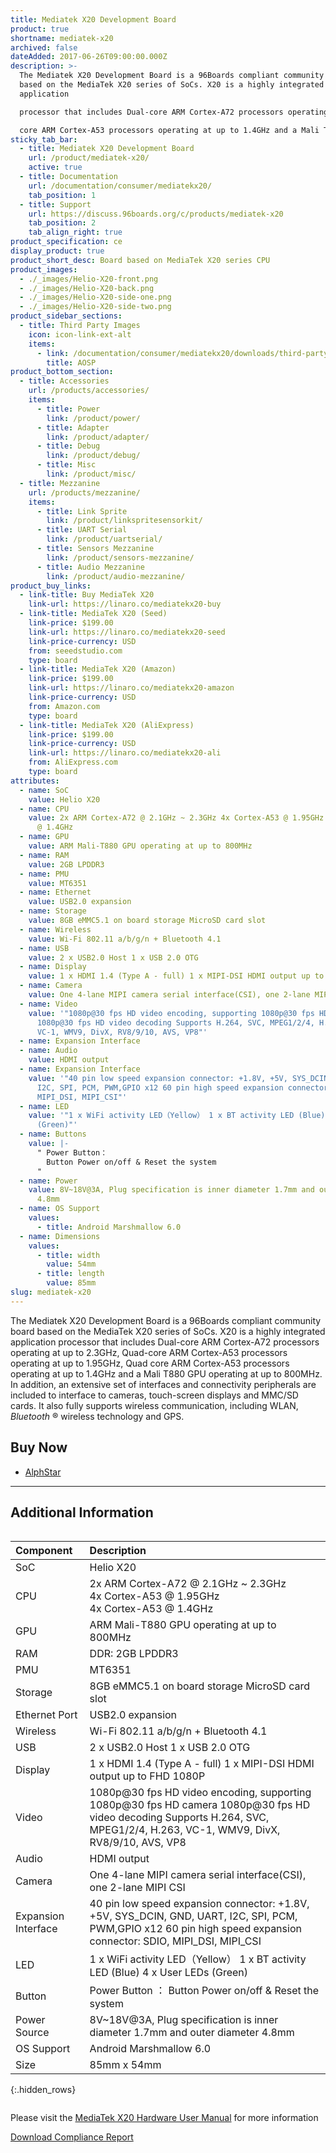 ```yaml
---
title: Mediatek X20 Development Board
product: true
shortname: mediatek-x20
archived: false
dateAdded: 2017-06-26T09:00:00.000Z
description: >-
  The Mediatek X20 Development Board is a 96Boards compliant community board
  based on the MediaTek X20 series of SoCs. X20 is a highly integrated
  application

  processor that includes Dual-core ARM Cortex-A72 processors operating at up to 2.3GHz, Quad-core ARM Cortex-A53 processors operating at up to 1.95GHz, Quad

  core ARM Cortex-A53 processors operating at up to 1.4GHz and a Mali T880 GPU operating at up to 800MHz.
sticky_tab_bar:
  - title: Mediatek X20 Development Board
    url: /product/mediatek-x20/
    active: true
  - title: Documentation
    url: /documentation/consumer/mediatekx20/
    tab_position: 1
  - title: Support
    url: https://discuss.96boards.org/c/products/mediatek-x20
    tab_position: 2
    tab_align_right: true
product_specification: ce
display_product: true
product_short_desc: Board based on MediaTek X20 series CPU
product_images:
  - ./_images/Helio-X20-front.png
  - ./_images/Helio-X20-back.png
  - ./_images/Helio-X20-side-one.png
  - ./_images/Helio-X20-side-two.png
product_sidebar_sections:
  - title: Third Party Images
    icon: icon-link-ext-alt
    items:
      - link: /documentation/consumer/mediatekx20/downloads/third-party/aosp/
        title: AOSP
product_bottom_section:
  - title: Accessories
    url: /products/accessories/
    items:
      - title: Power
        link: /product/power/
      - title: Adapter
        link: /product/adapter/
      - title: Debug
        link: /product/debug/
      - title: Misc
        link: /product/misc/
  - title: Mezzanine
    url: /products/mezzanine/
    items:
      - title: Link Sprite
        link: /product/linkspritesensorkit/
      - title: UART Serial
        link: /product/uartserial/
      - title: Sensors Mezzanine
        link: /product/sensors-mezzanine/
      - title: Audio Mezzanine
        link: /product/audio-mezzanine/
product_buy_links:
  - link-title: Buy MediaTek X20
    link-url: https://linaro.co/mediatekx20-buy
  - link-title: MediaTek X20 (Seed)
    link-price: $199.00
    link-url: https://linaro.co/mediatekx20-seed
    link-price-currency: USD
    from: seeedstudio.com
    type: board
  - link-title: MediaTek X20 (Amazon)
    link-price: $199.00
    link-url: https://linaro.co/mediatekx20-amazon
    link-price-currency: USD
    from: Amazon.com
    type: board
  - link-title: MediaTek X20 (AliExpress)
    link-price: $199.00
    link-price-currency: USD
    link-url: https://linaro.co/mediatekx20-ali
    from: AliExpress.com
    type: board
attributes:
  - name: SoC
    value: Helio X20
  - name: CPU
    value: 2x ARM Cortex-A72 @ 2.1GHz ~ 2.3GHz 4x Cortex-A53 @ 1.95GHz 4x Cortex-A53
      @ 1.4GHz
  - name: GPU
    value: ARM Mali-T880 GPU operating at up to 800MHz
  - name: RAM
    value: 2GB LPDDR3
  - name: PMU
    value: MT6351
  - name: Ethernet
    value: USB2.0 expansion
  - name: Storage
    value: 8GB eMMC5.1 on board storage MicroSD card slot
  - name: Wireless
    value: Wi-Fi 802.11 a/b/g/n + Bluetooth 4.1
  - name: USB
    value: 2 x USB2.0 Host 1 x USB 2.0 OTG
  - name: Display
    value: 1 x HDMI 1.4 (Type A - full) 1 x MIPI-DSI HDMI output up to FHD 1080P
  - name: Camera
    value: One 4-lane MIPI camera serial interface(CSI), one 2-lane MIPI CSI
  - name: Video
    value: '"1080p@30 fps HD video encoding, supporting 1080p@30 fps HD camera
      1080p@30 fps HD video decoding Supports H.264, SVC, MPEG1/2/4, H.263,
      VC-1, WMV9, DivX, RV8/9/10, AVS, VP8"'
  - name: Expansion Interface
  - name: Audio
    value: HDMI output
  - name: Expansion Interface
    value: '"40 pin low speed expansion connector: +1.8V, +5V, SYS_DCIN, GND, UART,
      I2C, SPI, PCM, PWM,GPIO x12 60 pin high speed expansion connector: SDIO,
      MIPI_DSI, MIPI_CSI"'
  - name: LED
    value: '"1 x WiFi activity LED（Yellow） 1 x BT activity LED (Blue) 4 x User LEDs
      (Green)"'
  - name: Buttons
    value: |-
      " Power Button：
        Button Power on/off & Reset the system
      "
  - name: Power
    value: 8V~18V@3A, Plug specification is inner diameter 1.7mm and outer diameter
      4.8mm
  - name: OS Support
    values:
      - title: Android Marshmallow 6.0
  - name: Dimensions
    values:
      - title: width
        value: 54mm
      - title: length
        value: 85mm
slug: mediatek-x20
---
```

The Mediatek X20 Development Board is a 96Boards compliant community board based on the MediaTek X20 series of SoCs. X20 is a highly integrated application
processor that includes Dual-core ARM Cortex-A72 processors operating at up to 2.3GHz, Quad-core ARM Cortex-A53 processors operating at up to 1.95GHz, Quad
core ARM Cortex-A53 processors operating at up to 1.4GHz and a Mali T880 GPU operating at up to 800MHz. In addition, an extensive set of interfaces and
connectivity peripherals are included to interface to cameras, touch-screen displays and MMC/SD cards. It also fully supports wireless communication, including
WLAN, _Bluetooth_ ® wireless technology and GPS.

## Buy Now

- [AlphStar](http://link.linaro.org/MediatekX20-buy)

***

## Additional Information
<div style="overflow-x:scroll;" markdown="1">

|   Component          |   Description                                                                                    |
|:---------------------|:-------------------------------------------------------------------------------------------------|
|  SoC                 | Helio X20                                                                                        |
|  CPU                 | 2x ARM Cortex-A72 @ 2.1GHz ~ 2.3GHz<br>4x Cortex-A53 @ 1.95GHz<br>4x Cortex-A53 @ 1.4GHz         |
|  GPU                 | ARM Mali-T880 GPU operating at up to 800MHz                                                      |
|  RAM                 | DDR: 2GB LPDDR3                                                                                  |
|  PMU                 | MT6351                                                                                           |
|  Storage             | 8GB eMMC5.1 on board storage MicroSD card slot	                                                  |
|  Ethernet Port       | USB2.0 expansion                                                                                 |
|  Wireless            | Wi-Fi 802.11 a/b/g/n + Bluetooth 4.1                                                             |
|  USB                 | 2 x USB2.0 Host 1 x USB 2.0 OTG                                                                  |
|  Display             | 1 x HDMI 1.4 (Type A - full) 1 x MIPI-DSI HDMI output up to FHD 1080P                            |
|  Video               | 1080p@30 fps HD video encoding, supporting 1080p@30 fps HD camera 1080p@30 fps HD video decoding Supports H.264, SVC, MPEG1/2/4, H.263, VC-1, WMV9, DivX, RV8/9/10, AVS, VP8                                                        |
|  Audio               | HDMI output                                                                                      |
|  Camera              | One 4-lane MIPI camera serial interface(CSI), one 2-lane MIPI CSI                                |
|  Expansion Interface | 40 pin low speed expansion connector: +1.8V, +5V, SYS_DCIN, GND, UART, I2C, SPI, PCM, PWM,GPIO x12 60 pin high speed expansion connector:   SDIO, MIPI_DSI, MIPI_CSI                                                                |
|  LED                 | 1 x WiFi activity LED（Yellow） 1 x BT  activity LED (Blue) 4 x User LEDs (Green)                |
|  Button              | Power Button ： Button Power on/off & Reset the system                                           |
|  Power Source        | 8V~18V@3A, Plug specification is inner diameter 1.7mm and outer diameter 4.8mm                   |
|  OS Support          | Android Marshmallow 6.0                                                                          |
|  Size                | 85mm x 54mm                                                                                      |
{:.hidden_rows}

</div>

Please visit the [MediaTek X20 Hardware User Manual](https://www.96boards.org/documentation/consumer/mediatekx20/hardware-docs/) for more information

<a href="/documentation/consumer/mediatekx20/hardware-docs/files/compliance-mediatekx20.pdf" class="btn blog-read-more-btn center-block">Download Compliance Report</a>
